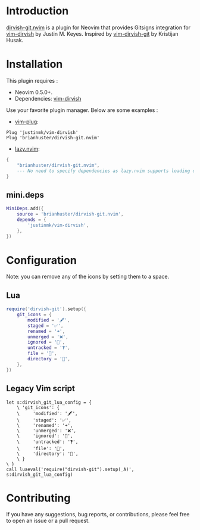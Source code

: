# Introduction
[dirvish-git.nvim](https://github.com/brianhuster/vim-dirvish-git.lua) is a plugin for Neovim that provides Gitsigns integration for [vim-dirvish](https://github.com/justinmk/vim-dirvish) by Justin M. Keyes. Inspired by [vim-dirvish-git](https://github.com/kristijanhusak/vim-dirvish-git) by Kristijan Husak.

# Installation
This plugin requires :
- Neovim 0.5.0+.
- Dependencies: [vim-dirvish](https://github.com/justinmk/vim-dirvish)

Use your favorite plugin manager. Below are some examples : 

* [vim-plug](https://github.com/junegunn/vim-plug):

```vim
Plug 'justinmk/vim-dirvish'
Plug 'brianhuster/dirvish-git.nvim'
```

* [lazy.nvim](https://github.com/folke/lazy.nvim):

```lua
{
    "brianhuster/dirvish-git.nvim",
    --- No need to specify dependencies as lazy.nvim supports loading dependencies information from pkg.json
}
```

## mini.deps
```lua
MiniDeps.add({
    source = 'brianhuster/dirvish-git.nvim',
    depends = {
        'justinmk/vim-dirvish',
    },
})
```

# Configuration

Note: you can remove any of the icons by setting them to a space.

## Lua

```lua
require('dirvish-git').setup({
    git_icons = {
        modified = '🖋️',
        staged = '✅',
        renamed = '➜',
        unmerged = '❌',
        ignored = '🙈',
        untracked = '❓',
        file = '📄',
        directory = '📁',
	},
})
```

## Legacy Vim script

```vim
let s:dirvish_git_lua_config = {
    \ 'git_icons': {
    \     'modified': '🖋️',
    \     'staged': '✅',
    \     'renamed': '➜',
    \     'unmerged': '❌',
    \     'ignored': '🙈',
    \     'untracked': '❓',
    \     'file': '📄',
    \     'directory': '📁',
    \ }
\ }
call luaeval('require("dirvish-git").setup(_A)', s:dirvish_git_lua_config)
```

# Contributing

If you have any suggestions, bug reports, or contributions, please feel free to open an issue or a pull request.
